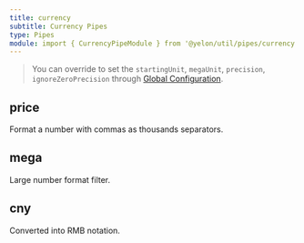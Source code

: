 ```yaml
---
title: currency
subtitle: Currency Pipes
type: Pipes
module: import { CurrencyPipeModule } from '@yelon/util/pipes/currency';
---
```


> You can override to set the `startingUnit`, `megaUnit`, `precision`, `ignoreZeroPrecision` through [Global Configuration](/docs/global-config).

## price

Format a number with commas as thousands separators.

[comment]: <demo(currency-price)>

## mega

Large number format filter.

[comment]: <demo(currency-mega)>

## cny

Converted into RMB notation.

[comment]: <demo(currency-cny)>

